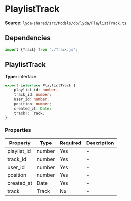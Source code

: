 # PlaylistTrack

**Source:** `lyda-shared/src/Models/db/lyda/PlaylistTrack.ts`

## Dependencies

```typescript
import {Track} from "./Track.js";
```

## PlaylistTrack

**Type:** interface

```typescript
export interface PlaylistTrack {
    playlist_id: number;
    track_id: number;
    user_id: number;
    position: number;
    created_at: Date;
    track?: Track;
}
```

### Properties

| Property | Type | Required | Description |
|----------|------|----------|-------------|
| playlist_id | number | Yes | - |
| track_id | number | Yes | - |
| user_id | number | Yes | - |
| position | number | Yes | - |
| created_at | D​a​t​e | Yes | - |
| track | T​r​a​c​k | No | - |


